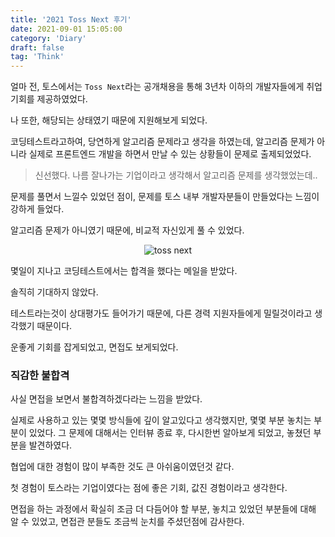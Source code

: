 ```yaml
---
title: '2021 Toss Next 후기'
date: 2021-09-01 15:05:00
category: 'Diary'
draft: false
tag: 'Think'
---
```


얼마 전, 토스에서는 `Toss Next`라는 공개채용을 통해 3년차 이하의 개발자들에게 취업 기회를 제공하였었다.

나 또한, 해당되는 상태였기 때문에 지원해보게 되었다.

코딩테스트라고하여, 당연하게 알고리즘 문제라고 생각을 하였는데, 알고리즘 문제가 아니라 실제로 프론트엔드 개발을 하면서 만날 수 있는 상황들이 문제로 출제되었었다.

> 신선했다. 나름 잘나가는 기업이라고 생각해서 알고리즘 문제를 생각했었는데..

문제를 풀면서 느낄수 있었던 점이, 문제를 토스 내부 개발자분들이 만들었다는 느낌이 강하게 들었다.

알고리즘 문제가 아니였기 때문에, 비교적 자신있게 풀 수 있었다.

<div style="margin : 0 auto; text-align : center">
  <img src="/img/2021/04/01/1.png?raw=true" alt="toss next">
</div>

몇일이 지나고 코딩테스트에서는 합격을 했다는 메일을 받았다.

솔직히 기대하지 않았다.

테스트라는것이 상대평가도 들어가기 때문에, 다른 경력 지원자들에게 밀릴것이라고 생각했기 때문이다.

운좋게 기회를 잡게되었고, 면접도 보게되었다.

### 직감한 불합격

사실 면접을 보면서 불합격하겠다라는 느낌을 받았다.

실제로 사용하고 있는 몇몇 방식들에 깊이 알고있다고 생각했지만, 몇몇 부분 놓치는 부분이 있었다. 그 문제에 대해서는 인터뷰 종료 후, 다시한번 알아보게 되었고, 놓쳤던 부분을 발견하였다.

협업에 대한 경험이 많이 부족한 것도 큰 아쉬움이였던것 같다.

첫 경험이 토스라는 기업이였다는 점에 좋은 기회, 값진 경험이라고 생각한다.

면접을 하는 과정에서 확실히 조금 더 다듬어야 할 부분, 놓치고 있었던 부분들에 대해 알 수 있었고, 면접관 분들도 조금씩 눈치를 주셨던점에 감사한다.
